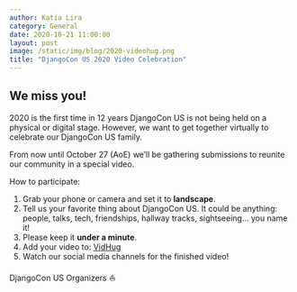 ```yaml
---
author: Katia Lira
category: General
date: 2020-10-21 11:00:00
layout: post
image: /static/img/blog/2020-videohug.png
title: "DjangoCon US 2020 Video Celebration"
---
```


## We miss you!

2020 is the first time in 12 years DjangoCon US is not being held on a physical or digital stage. However, we want to get together virtually to celebrate our DjangoCon US family. 

From now until October 27 (AoE) we’ll be gathering submissions to reunite our community in a special video. 

How to participate:  
1. Grab your phone or camera and set it to **landscape**.
2. Tell us your favorite thing about DjangoCon US. It could be anything: people, talks, tech, friendships, hallway tracks, sightseeing… you name it!
3. Please keep it **under a minute**.
4. Add your video to: [VidHug](https://bit.ly/31mUHRA)
5. Watch our social media channels for the finished video!


DjangoCon US Organizers :sailboat:
